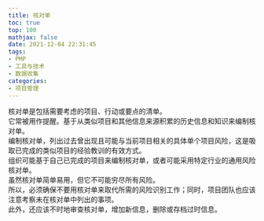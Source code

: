 ```yaml
---
title: 核对单
toc: true
top: 100
mathjax: false
date: 2021-12-04 22:31:45
tags:
- PMP
- 工具与技术
- 数据收集
categories:
- 项目管理
---
```

核对单是包括需要考虑的项目、行动或要点的清单。  
它常被用作提醒。基于从类似项目和其他信息来源积累的历史信息和知识来编制核对单。  
编制核对单，列出过去曾出现且可能与当前项目相关的具体单个项目风险，这是吸取已完成的类似项目的经验教训的有效方式。  
组织可能基于自己已完成的项目来编制核对单，或者可能采用特定行业的通用风险核对单。  
虽然核对单简单易用，但它不可能穷尽所有风险。  
所以，必须确保不要用核对单来取代所需的风险识别工作；同时，项目团队也应该注意考察未在核对单中列出的事项。  
此外，还应该不时地审查核对单，增加新信息，删除或存档过时信息。
